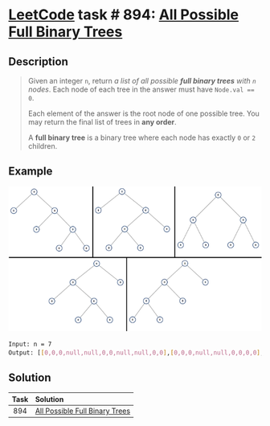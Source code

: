 # [LeetCode][leetcode] task # 894: [All Possible Full Binary Trees][task]

Description
-----------

> Given an integer `n`, return _a list of all possible **full binary trees** with `n` nodes_.
> Each node of each tree in the answer must have `Node.val == 0`.
> 
> Each element of the answer is the root node of one possible tree.
> You may return the final list of trees in **any order**.
> 
> A **full binary tree** is a binary tree where each node has exactly `0` or `2` children.

 Example
-------

![tree.png](image/tree.png)

```sh
Input: n = 7
Output: [[0,0,0,null,null,0,0,null,null,0,0],[0,0,0,null,null,0,0,0,0],[0,0,0,0,0,0,0],[0,0,0,0,0,null,null,null,null,0,0],[0,0,0,0,0,null,null,0,0]]
```

Solution
--------

| Task | Solution                                   |
|:----:|:-------------------------------------------|
| 894  | [All Possible Full Binary Trees][solution] |


[leetcode]: <http://leetcode.com/>
[task]: <https://leetcode.com/problems/all-possible-full-binary-trees/>
[solution]: <https://github.com/wellaxis/praxis-leetcode/blob/main/src/main/java/com/witalis/praxis/leetcode/task/h9/p894/option/Practice.java>
